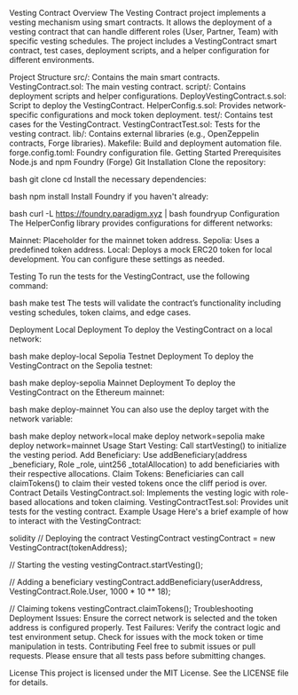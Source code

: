 Vesting Contract
Overview
The Vesting Contract project implements a vesting mechanism using smart contracts. It allows the deployment of a vesting contract that can handle different roles (User, Partner, Team) with specific vesting schedules. The project includes a VestingContract smart contract, test cases, deployment scripts, and a helper configuration for different environments.

Project Structure
src/: Contains the main smart contracts.
VestingContract.sol: The main vesting contract.
script/: Contains deployment scripts and helper configurations.
DeployVestingContract.s.sol: Script to deploy the VestingContract.
HelperConfig.s.sol: Provides network-specific configurations and mock token deployment.
test/: Contains test cases for the VestingContract.
VestingContractTest.sol: Tests for the vesting contract.
lib/: Contains external libraries (e.g., OpenZeppelin contracts, Forge libraries).
Makefile: Build and deployment automation file.
forge.config.toml: Foundry configuration file.
Getting Started
Prerequisites
Node.js and npm
Foundry (Forge)
Git
Installation
Clone the repository:

bash
git clone <repository-url>
cd <repository-directory>
Install the necessary dependencies:

bash
npm install
Install Foundry if you haven't already:

bash
curl -L https://foundry.paradigm.xyz | bash
foundryup
Configuration
The HelperConfig library provides configurations for different networks:

Mainnet: Placeholder for the mainnet token address.
Sepolia: Uses a predefined token address.
Local: Deploys a mock ERC20 token for local development.
You can configure these settings as needed.

Testing
To run the tests for the VestingContract, use the following command:

bash
make test
The tests will validate the contract’s functionality including vesting schedules, token claims, and edge cases.

Deployment
Local Deployment
To deploy the VestingContract on a local network:

bash
make deploy-local
Sepolia Testnet Deployment
To deploy the VestingContract on the Sepolia testnet:

bash
make deploy-sepolia
Mainnet Deployment
To deploy the VestingContract on the Ethereum mainnet:

bash
make deploy-mainnet
You can also use the deploy target with the network variable:

bash
make deploy network=local
make deploy network=sepolia
make deploy network=mainnet
Usage
Start Vesting: Call startVesting() to initialize the vesting period.
Add Beneficiary: Use addBeneficiary(address _beneficiary, Role _role, uint256 _totalAllocation) to add beneficiaries with their respective allocations.
Claim Tokens: Beneficiaries can call claimTokens() to claim their vested tokens once the cliff period is over.
Contract Details
VestingContract.sol: Implements the vesting logic with role-based allocations and token claiming.
VestingContractTest.sol: Provides unit tests for the vesting contract.
Example Usage
Here's a brief example of how to interact with the VestingContract:

solidity
// Deploying the contract
VestingContract vestingContract = new VestingContract(tokenAddress);

// Starting the vesting
vestingContract.startVesting();

// Adding a beneficiary
vestingContract.addBeneficiary(userAddress, VestingContract.Role.User, 1000 * 10 ** 18);

// Claiming tokens
vestingContract.claimTokens();
Troubleshooting
Deployment Issues: Ensure the correct network is selected and the token address is configured properly.
Test Failures: Verify the contract logic and test environment setup. Check for issues with the mock token or time manipulation in tests.
Contributing
Feel free to submit issues or pull requests. Please ensure that all tests pass before submitting changes.

License
This project is licensed under the MIT License. See the LICENSE file for details.
